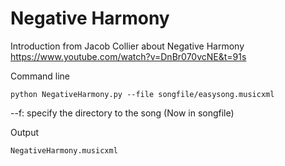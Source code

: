 # Negative Harmony

Introduction from Jacob Collier about Negative Harmony
https://www.youtube.com/watch?v=DnBr070vcNE&t=91s


Command line
```
python NegativeHarmony.py --file songfile/easysong.musicxml

```
--f: specify the directory to the song (Now in songfile)


Output
```
NegativeHarmony.musicxml
```
